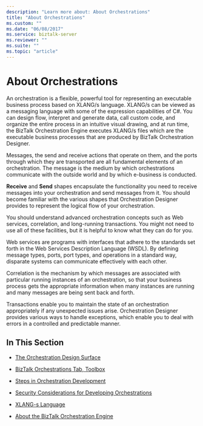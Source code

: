 ```yaml
---
description: "Learn more about: About Orchestrations"
title: "About Orchestrations"
ms.custom: ""
ms.date: "06/08/2017"
ms.service: biztalk-server
ms.reviewer: ""
ms.suite: ""
ms.topic: "article"
---
```

# About Orchestrations
An orchestration is a flexible, powerful tool for representing an executable business process based on XLANG/s language. XLANG/s can be viewed as a messaging language with some of the expression capabilities of C#. You can design flow, interpret and generate data, call custom code, and organize the entire process in an intuitive visual drawing, and at run time, the BizTalk Orchestration Engine executes XLANG/s files which are the executable business processes that are produced by BizTalk Orchestration Designer.  
  
 Messages, the send and receive actions that operate on them, and the ports through which they are transported are all fundamental elements of an orchestration. The message is the medium by which orchestrations communicate with the outside world and by which e-business is conducted.  
  
 **Receive** and **Send** shapes encapsulate the functionality you need to receive messages into your orchestration and send messages from it. You should become familiar with the various shapes that Orchestration Designer provides to represent the logical flow of your orchestration.  
  
 You should understand advanced orchestration concepts such as Web services, correlation, and long-running transactions. You might not need to use all of these facilities, but it is helpful to know what they can do for you.  
  
 Web services are programs with interfaces that adhere to the standards set forth in the Web Services Description Language (WSDL). By defining message types, ports, port types, and operations in a standard way, disparate systems can communicate effectively with each other.  
  
 Correlation is the mechanism by which messages are associated with particular running instances of an orchestration, so that your business process gets the appropriate information when many instances are running and many messages are being sent back and forth.  
  
 Transactions enable you to maintain the state of an orchestration appropriately if any unexpected issues arise. Orchestration Designer provides various ways to handle exceptions, which enable you to deal with errors in a controlled and predictable manner.  
  
## In This Section  
  
-   [The Orchestration Design Surface](../core/the-orchestration-design-surface.md)  
  
-   [BizTalk Orchestrations Tab, Toolbox](../core/biztalk-orchestrations-tab-toolbox.md)  
  
-   [Steps in Orchestration Development](../core/steps-in-orchestration-development.md)  
  
-   [Security Considerations for Developing Orchestrations](../core/security-considerations-for-developing-orchestrations.md)  
  
-   [XLANG-s Language](../core/xlang-s-language.md)  
  
-   [About the BizTalk Orchestration Engine](../core/about-the-biztalk-orchestration-engine.md)
